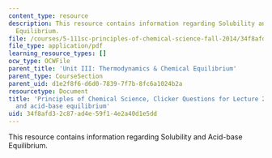 ```yaml
---
content_type: resource
description: This resource contains information regarding Solubility and Acid-base
  Equilibrium.
file: /courses/5-111sc-principles-of-chemical-science-fall-2014/34f8afd32c87ad4e59f14e2a40d1e5dd_MIT5_111F14_Lec20Clkr.pdf
file_type: application/pdf
learning_resource_types: []
ocw_type: OCWFile
parent_title: 'Unit III: Thermodynamics & Chemical Equilibrium'
parent_type: CourseSection
parent_uid: d1e2f8f6-d6d0-7839-7f7b-8fc6a1024b2a
resourcetype: Document
title: 'Principles of Chemical Science, Clicker Questions for Lecture 20: Solubility
  and acid-base equilibrium'
uid: 34f8afd3-2c87-ad4e-59f1-4e2a40d1e5dd
---
```

This resource contains information regarding Solubility and Acid-base Equilibrium.

